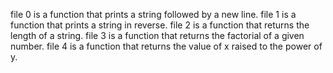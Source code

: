 file 0 is a function that prints a string followed by a new line.
file 1 is a function that prints a string in reverse.
file 2 is a function that returns the length of a string.
file 3 is a function that returns the factorial of a given number.
file 4 is a function that returns the value of x raised to the power of y.